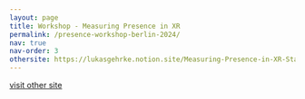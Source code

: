 ```yaml
---
layout: page
title: Workshop - Measuring Presence in XR
permalink: /presence-workshop-berlin-2024/
nav: true
nav-order: 3
othersite: https://lukasgehrke.notion.site/Measuring-Presence-in-XR-State-of-the-art-and-Outstanding-Challenges-fe4858e113844f3b8798c5d68e39a55f?pvs=4
---
```


<a href="{{page.othersite}}">visit other site</a>